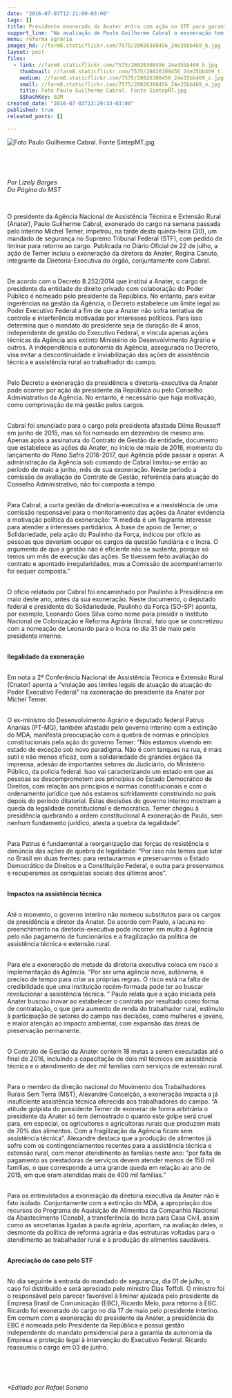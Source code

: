 ```yaml
---
date: "2016-07-03T12:21:00-03:00"
tags: []
title: Presidente exonerado da Anater entra com ação no STF para garantia do mandato
support_line: "Na avaliação de Paulo Guilherme Cabral a exoneração tem motivos exclusivamente políticos já que Anater, agência autônoma, iniciou as ações em maio e a Comissão que avalia as ações da gestão não foi composta."
menu: reforma agrária
images_hd: //farm8.staticflickr.com/7575/28026308456_24e35bb469_b.jpg
layout: post
files:
  - link: //farm8.staticflickr.com/7575/28026308456_24e35bb469_b.jpg
    thumbnail: //farm8.staticflickr.com/7575/28026308456_24e35bb469_t.jpg
    medium: //farm8.staticflickr.com/7575/28026308456_24e35bb469_z.jpg
    small: //farm8.staticflickr.com/7575/28026308456_24e35bb469_n.jpg
    title: Foto Paulo Guilherme Cabral. Fonte SintepMT.jpg
    $$hashKey: 02M
created_date: "2016-07-03T13:29:33-03:00"
published: true
releated_posts: []

---
```

<p><img alt="Foto Paulo Guilherme Cabral. Fonte SintepMT.jpg" src="//farm8.staticflickr.com/7575/28026308456_24e35bb469_b.jpg" /></p>

<p>&nbsp;</p>

<p>&nbsp;</p>

<p><em>Por Lizely Borges<br />
Da P&aacute;gina do MST</em></p>

<p>&nbsp;</p>

<p>O presidente da Ag&ecirc;ncia Nacional de Assist&ecirc;ncia T&eacute;cnica e Extens&atilde;o Rural (Anater), Paulo Guilherme Cabral, exonerado do cargo na semana passada pelo interino Michel Temer, impetrou, na tarde desta quinta-feira (30), um mandado de seguran&ccedil;a no Supremo Tribunal Federal (STF), com pedido de liminar para retorno ao cargo. Publicada no Di&aacute;rio Oficial de 22 de julho, a a&ccedil;&atilde;o de Temer incluiu a exonera&ccedil;&atilde;o da diretora da Anater, Regina Canuto, integrante da Diretoria-Executiva do &oacute;rg&atilde;o, conjuntamente com Cabral.</p>

<p><br />
De acordo com o Decreto 8.252/2014 que institui a Anater, o cargo de presidente da entidade de direito privado com colabora&ccedil;&atilde;o do Poder P&uacute;blico &eacute; nomeado pelo presidente da Rep&uacute;blica. No entanto, para evitar inger&ecirc;ncias na gest&atilde;o da Ag&ecirc;ncia, o Decreto estabelece um limite legal ao Poder Executivo Federal a fim de que a Anater n&atilde;o sofra tentativa de controle e interfer&ecirc;ncia motivadas por interesses pol&iacute;ticos. Para isso determina que o mandato do presidente seja de dura&ccedil;&atilde;o de 4 anos, independente de gest&atilde;o do Executivo Federal, e vincula apenas a&ccedil;&otilde;es t&eacute;cnicas da Ag&ecirc;ncia aos extinto Minist&eacute;rio do Desenvolvimento Agr&aacute;rio e outros. A independ&ecirc;ncia e autonomia da Ag&ecirc;ncia, assegurada no Decreto, visa evitar a descontinuidade e inviabiliza&ccedil;&atilde;o das a&ccedil;&otilde;es de assist&ecirc;ncia t&eacute;cnica e assist&ecirc;ncia rural ao trabalhador do campo.</p>

<p><br />
Pelo Decreto a exonera&ccedil;&atilde;o da presid&ecirc;ncia e diretoria-executiva da Anater pode ocorrer por a&ccedil;&atilde;o do presidente da Rep&uacute;blica ou pelo Conselho Administrativo da Ag&ecirc;ncia. No entanto, &eacute; necess&aacute;rio que haja motiva&ccedil;&atilde;o, como comprova&ccedil;&atilde;o de m&aacute; gest&atilde;o pelos cargos.</p>

<p><br />
Cabral foi anunciado para o cargo pela presidenta afastada Dilma Rousseff em junho de 2015, mas s&oacute; foi nomeado em dezembro de mesmo ano. Apenas ap&oacute;s a assinatura do Contrato de Gest&atilde;o da entidade, documento que estabelece as a&ccedil;&otilde;es da Anater, no in&iacute;cio de maio de 2016, momento do lan&ccedil;amento do Plano Safra 2016-2017, que Ag&ecirc;ncia p&ocirc;de passar a operar. A administra&ccedil;&atilde;o da Ag&ecirc;ncia sob comando de Cabral limitou-se ent&atilde;o ao per&iacute;odo de maio a junho, m&ecirc;s de sua exonera&ccedil;&atilde;o. Neste per&iacute;odo a comiss&atilde;o de avalia&ccedil;&atilde;o do Contrato de Gest&atilde;o, refer&ecirc;ncia para atua&ccedil;&atilde;o do Conselho Administrativo, n&atilde;o foi composta a tempo.</p>

<p><br />
Para Cabral, a curta gest&atilde;o da diretoria-executiva e a inexist&ecirc;ncia de uma comiss&atilde;o respons&aacute;vel para o monitoramento das a&ccedil;&otilde;es da Anater evidencia a motiva&ccedil;&atilde;o pol&iacute;tica da exonera&ccedil;&atilde;o: &ldquo;A medida &eacute; um flagrante interesse para atender a interesses partid&aacute;rios. A base de apoio de Temer, o Solidariedade, pela a&ccedil;&atilde;o do Paulinho da For&ccedil;a, indicou por of&iacute;cio as pessoas que deveriam ocupar os cargos da quest&atilde;o fundi&aacute;ria e o Incra. O argumento de que a gest&atilde;o n&atilde;o &eacute; eficiente n&atilde;o se sustenta, porque s&oacute; temos um m&ecirc;s de execu&ccedil;&atilde;o das a&ccedil;&otilde;es. Se tivessem feito avalia&ccedil;&atilde;o do contrato e apontado irregularidades, mas a Comiss&atilde;o de acompanhamento foi sequer composta.&rdquo;</p>

<p><br />
O oficio relatado por Cabral foi encaminhado por Paulinho &agrave; Presid&ecirc;ncia em maio deste ano, antes da sua exonera&ccedil;&atilde;o. Neste documento, o deputado federal e presidente do Solidariedade, Paulinho da For&ccedil;a (SO-SP) aponta, por exemplo, Leonardo G&oacute;es Silva como nome para presidir o Instituto Nacional de Coloniza&ccedil;&atilde;o e Reforma Agr&aacute;ria (Incra), fato que se concretizou com a nomea&ccedil;&atilde;o de Leonardo para o Incra no dia 31 de maio pelo presidente interino.</p>

<p><br />
<strong>Ilegalidade da exonera&ccedil;&atilde;o</strong></p>

<p><br />
Em nota a 2&ordf; Confer&ecirc;ncia Nacional de Assist&ecirc;ncia T&eacute;cnica e Extens&atilde;o Rural (Cnater) aponta a &ldquo;viola&ccedil;&atilde;o aos limites legais de atua&ccedil;&atilde;o de atua&ccedil;&atilde;o do Poder Executivo Federal&rdquo; na exonera&ccedil;&atilde;o do presidente da Anater por Michel Temer.</p>

<p><br />
O ex-ministro do Desenvolvimento Agr&aacute;rio e deputado federal Patrus Ananias (PT-MG), tamb&eacute;m afastado pelo governo interino com a extin&ccedil;&atilde;o do MDA, manifesta preocupa&ccedil;&atilde;o com a quebra de normas e princ&iacute;pios constitucionais pela a&ccedil;&atilde;o do governo Temer: &ldquo;N&oacute;s estamos vivendo em estado de exce&ccedil;&atilde;o sob novo paradigma. N&atilde;o &eacute; com tanques na rua, &eacute; mais sutil e n&atilde;o menos eficaz, com a solidariedade de grandes &oacute;rg&atilde;os da imprensa, ades&atilde;o de importantes setores do Judici&aacute;rio, do Minist&eacute;rio P&uacute;blico, da pol&iacute;cia federal. Isso vai caracterizando um estado em que as pessoas se descomprometem aos princ&iacute;pios do Estado Democr&aacute;tico de Direitos, com rela&ccedil;&atilde;o aos princ&iacute;pios e normas constitucionais e com o ordenamento jur&iacute;dico que n&oacute;s estamos sofridamente construindo no pa&iacute;s depois do per&iacute;odo ditatorial. Estas decis&otilde;es do governo interino mostram a queda da legalidade constitucional e democr&aacute;tica. Temer chegou &agrave; presid&ecirc;ncia quebrando a ordem constitucional A exonera&ccedil;&atilde;o de Paulo, sem nenhum fundamento jur&iacute;dico, atesta a quebra da legalidade&rdquo;.</p>

<p><br />
Para Patrus &eacute; fundamental a reorganiza&ccedil;&atilde;o das for&ccedil;as de resist&ecirc;ncia e den&uacute;ncia das a&ccedil;&otilde;es de quebra de legalidade: &ldquo;Por isso n&oacute;s temos que lutar no Brasil em duas frentes: para restaurarmos e preservarmos o Estado Democr&aacute;tico de Direitos e a Constitui&ccedil;&atilde;o Federal, e outra para preservamos e recuperamos as conquistas sociais dos &uacute;ltimos anos&rdquo;.</p>

<p><br />
<strong>Impactos na assist&ecirc;ncia t&eacute;cnica</strong></p>

<p><br />
At&eacute; o momento, o governo interino n&atilde;o nomeou substitutos para os cargos de presid&ecirc;ncia e diretor da Anater. De acordo com Paulo, a lacuna no preenchimento na diretoria-executiva pode incorrer em multa &agrave; Ag&ecirc;ncia pelo n&atilde;o pagamento de funcion&aacute;rios e a fragiliza&ccedil;&atilde;o da pol&iacute;tica de assist&ecirc;ncia t&eacute;cnica e extens&atilde;o rural.</p>

<p><br />
Para ele a exonera&ccedil;&atilde;o de metade da diretoria executiva coloca em risco a implementa&ccedil;&atilde;o da Ag&ecirc;ncia. &ldquo;Por ser uma ag&ecirc;ncia nova, aut&ocirc;noma, &eacute; preciso de tempo para criar as pr&oacute;prias regras. O risco est&aacute; na falta de credibilidade que uma institui&ccedil;&atilde;o rec&eacute;m-formada pode ter ao buscar revolucionar a assist&ecirc;ncia t&eacute;cnica. &rdquo; Paulo relata que a a&ccedil;&atilde;o iniciada pela Anater buscou inovar ao estabelecer o contrato por resultado como forma de contrata&ccedil;&atilde;o, o que gera aumento de renda do trabalhador rural, est&iacute;mulo &agrave; participa&ccedil;&atilde;o de setores do campo nas decis&otilde;es, como mulheres e jovens, e maior aten&ccedil;&atilde;o ao impacto ambiental, com expans&atilde;o das &aacute;reas de preserva&ccedil;&atilde;o permanente.</p>

<p><br />
O Contrato de Gest&atilde;o da Anater cont&eacute;m 18 metas a serem executadas at&eacute; o final de 2016, incluindo a capacita&ccedil;&atilde;o de dois mil t&eacute;cnicos em assist&ecirc;ncia t&eacute;cnica e o atendimento de dez mil fam&iacute;lias com servi&ccedil;os de extens&atilde;o rural.</p>

<p><br />
Para o membro da dire&ccedil;&atilde;o nacional do Movimento dos Trabalhadores Rurais Sem Terra (MST), Alexandre Concei&ccedil;&atilde;o, a exonera&ccedil;&atilde;o impacta a j&aacute; insuficiente assist&ecirc;ncia t&eacute;cnica oferecida aos trabalhadores do campo. &ldquo;A atitude golpista do presidente Temer de exonerar de forma arbitr&aacute;ria o presidente da Anater s&oacute; tem demostrado o quanto este golpe ser&aacute; cruel para, em especial, os agricultores e agricultoras rurais que produzem mais de 70% dos alimentos. Com a fragiliza&ccedil;&atilde;o da Ag&ecirc;ncia ficam sem assist&ecirc;ncia t&eacute;cnica&rdquo;. Alexandre destaca que a produ&ccedil;&atilde;o de alimentos j&aacute; sofre com os contingenciamentos recentes para a assist&ecirc;ncia t&eacute;cnica e extens&atilde;o rural, com menor atendimento &agrave;s fam&iacute;lias neste ano: &ldquo;por falta de pagamento as prestadoras de servi&ccedil;os devem atender menos de 150 mil fam&iacute;lias, o que corresponde a uma grande queda em rela&ccedil;&atilde;o ao ano de 2015, em que eram atendidas mais de 400 mil fam&iacute;lias.&rdquo;</p>

<p><br />
Para os entrevistados a exonera&ccedil;&atilde;o da diretoria executiva da Anater n&atilde;o &eacute; fato isolado. Conjuntamente com a extin&ccedil;&atilde;o do MDA, a apropria&ccedil;&atilde;o dos recursos do Programa de Aquisi&ccedil;&atilde;o de Alimentos da Companhia Nacional da Abastecimento (Conab), a transfer&ecirc;ncia do Incra para Casa Civil, assim como as secretarias ligadas &agrave; pauta agr&aacute;ria, apontam, na avalia&ccedil;&atilde;o deles, o desmonte da pol&iacute;tica de reforma agr&aacute;ria e das estruturas voltadas para o atendimento ao trabalhador rural e &agrave; produ&ccedil;&atilde;o de alimentos saud&aacute;veis.</p>

<p><br />
<strong>Aprecia&ccedil;&atilde;o do caso pelo STF</strong></p>

<p><br />
No dia seguinte &agrave; entrada do mandado de seguran&ccedil;a, dia 01 de julho, o caso foi distribu&iacute;do e ser&aacute; apreciado pelo ministro Dias Toffoli. O ministro foi o respons&aacute;vel pelo parecer favor&aacute;vel &agrave; liminar ajuizada pelo presidente da Empresa Brasil de Comunica&ccedil;&atilde;o (EBC), Ricardo Melo, para retorno &agrave; EBC. Ricardo foi exonerado do cargo no dia 17 de maio pelo presidente interino. Em comum com a exonera&ccedil;&atilde;o do presidente da Anater, a presid&ecirc;ncia da EBC &eacute; nomeada pelo Presidente da Rep&uacute;blica e possui gest&atilde;o independente do mandato presidencial para a garantia da autonomia da Empresa e prote&ccedil;&atilde;o legal &agrave; interven&ccedil;&atilde;o do Executivo Federal. Ricardo reassumiu o cargo em 03 de junho.</p>

<p>&nbsp;</p>

<p>&nbsp;</p>

<p><em>*Editado por Rafael Soriano</em></p>
